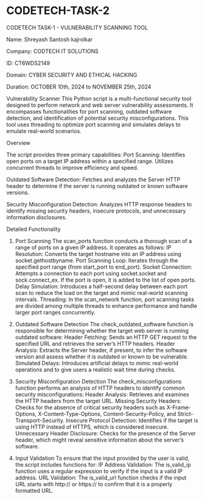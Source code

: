 # CODETECH-TASK-2
CODETECH  TASK-1 - VULNERABILITY SCANNING TOOL

Name: Shreyash Santosh kajrolkar

Company: CODTECH IT SOLUTIONS

ID: CT6WDS2149 

Domain:  CYBER SECURITY AND ETHICAL HACKING 

Duration: OCTOBER 10th, 2024 to NOVEMBER 25th, 2024 

Vulnerability Scanner
This Python script is a multi-functional security tool designed to perform network and web server vulnerability assessments. It encompasses functionalities for port scanning, outdated software detection, and identification of potential security misconfigurations. This tool uses threading to optimize port scanning and simulates delays to emulate real-world scenarios.


Overview

The script provides three primary capabilities:
Port Scanning:
Identifies open ports on a target IP address within a specified range. Utilizes concurrent threads to improve efficiency and speed.

Outdated Software Detection:
Fetches and analyzes the Server HTTP header to determine if the server is running outdated or known software versions.

Security Misconfiguration Detection:
Analyzes HTTP response headers to identify missing security headers, insecure protocols, and unnecessary information disclosures.


Detailed Functionality

1. Port Scanning
The scan_ports function conducts a thorough scan of a range of ports on a given IP address. It operates as follows:
IP Resolution:
Converts the target hostname into an IP address using socket.gethostbyname.
Port Scanning Loop:
Iterates through the specified port range (from start_port to end_port).
Socket Connection:
Attempts a connection to each port using socket.socket and sock.connect_ex. If the port is open, it is added to the list of open ports.
Delay Simulation:
Introduces a half-second delay between each port scan to reduce the load on the target and mimic real-world scanning intervals.
Threading:
In the scan_network function, port scanning tasks are divided among multiple threads to enhance performance and handle larger port ranges concurrently.


3. Outdated Software Detection
The check_outdated_software function is responsible for determining whether the target web server is running outdated software:
Header Fetching:
Sends an HTTP GET request to the specified URL and retrieves the server’s HTTP headers.
Header Analysis:
Extracts the Server header, if present, to infer the software version and assess whether it is outdated or known to be vulnerable.
Simulated Delays:
Introduces artificial delays to mimic real-world operations and to give users a realistic wait time during checks.


5. Security Misconfiguration Detection
The check_misconfigurations function performs an analysis of HTTP headers to identify common security misconfigurations:
Header Analysis:
Retrieves and examines the HTTP headers from the target URL.
Missing Security Headers:
Checks for the absence of critical security headers such as X-Frame-Options, X-Content-Type-Options, Content-Security-Policy, and Strict-Transport-Security.
Insecure Protocol Detection:
Identifies if the target is using HTTP instead of HTTPS, which is considered insecure.
Unnecessary Header Disclosure:
Checks for the presence of the Server header, which might reveal sensitive information about the server’s software.


7. Input Validation
To ensure that the input provided by the user is valid, the script includes functions for:
IP Address Validation:
The is_valid_ip function uses a regular expression to verify if the input is a valid IP address. URL Validation: The is_valid_url function checks if the input URL starts with http:// or https:// to confirm that it is a properly formatted URL.
